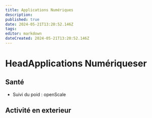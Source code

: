 ```yaml
---
title: Applications Numériques
description: 
published: true
date: 2024-05-21T13:20:52.146Z
tags: 
editor: markdown
dateCreated: 2024-05-21T13:20:52.146Z
---
```


# HeadApplications Numériqueser

## Santé

- Suivi du poid : openScale

## Activité en exterieur
